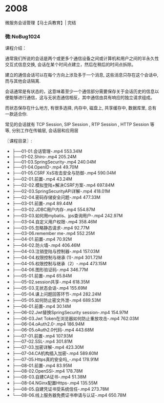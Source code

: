 # 2008
微服务会话管理【马士兵教育】| 完结
### 微:NoBug1024 


课程介绍：

通常我们所说的会话是两个或更多个通信设备之间或计算机和用户之间的半永久性交互式信息交换, 会话在某个时间点建立，然后在稍后的时间点拆除。

建立的通信会话可以在每个方向上涉及多于一个消息, 这些消息只存在这个会话中, 而与其他会话隔离.

会话通常是有状态的，这意味着至少一个通信部分需要保存关于会话历史的信息以便能够进行通信，这与无状态通信相反，其中通信由具有响应的独立请求组成。

而状态保存在什么地方, 有很多选择, 内存中, 磁盘上, 共享缓存中, 数据库里, 总有一款适合你.

常见的会话就有 TCP Session, SIP Session , RTP Session , HTTP Session 等等, 分别工作在传输层, 会话层和应用层



〖课程目录〗:


- ├──01-01.会话管理-.mp4  553.34M
- ├──01-02.Shiro-.mp4  205.24M
- ├──01-03.SpringSecurity-.mp4  240.04M
- ├──01-04.OpenID-.mp4  49.70M
- ├──01-05.CSRF XsS攻击安全与防御-.mp4  590.04M
- ├──02-01.前置-.mp4  43.24M
- ├──02-02.模拟登陆+解决CSRF方案-.mp4  697.84M
- ├──02-03.SpringSecurityAPi详解-.mp4  418.01M
- ├──02-04.密码存储安全问题-.mp4  477.33M
- ├──03-01.前置-.mp4  89.44M
- ├──03-02.JDBC用户内存-.mp4  554.87M
- ├──03-03.如何用mybatis、jps查询用户-.mp4  242.97M
- ├──03-04.自定义用户权限-.mp4  358.46M
- ├──03-05.忽略静态请求-.mp4  92.77M
- ├──03-06.remember me-.mp4  552.25M
- ├──04-01.前置-.mp4  70.92M
- ├──04-02.防火墙-.mp4  406.46M
- ├──04-03.注销登陆与控制器-.mp4  157.03M
- ├──04-04.权限控制与继承 (1)-.mp4  301.72M
- ├──04-05.权限控制与继承（2）-.mp4  473.15M
- ├──04-06.图形验证码-.mp4  346.77M
- ├──05-01.前置-.mp4  65.84M
- ├──05-02.session共享-.mp4  618.35M
- ├──05-03.无状态会话-.mp4  155.69M
- ├──05-04.课上问题回答环节-.mp4  282.24M
- ├──05-05.如何防止密文外泄-.mp4  689.53M
- ├──06-01.前置-.mp4  30.14M
- ├──06-02.Jwt替换SpringSecurity session-.mp4  154.97M
- ├──06-03.Jwt Token在浏览器如何防止重放攻击-.mp4  762.03M
- ├──06-04.oAuth2.0-.mp4  186.94M
- ├──06-05.oAuth2.0代码-.mp4  443.68M
- ├──07-01.前置-.mp4  107.93M
- ├──07-02.SSL-.mp4  301.81M
- ├──07-03.加密详解-.mp4  423.30M
- ├──07-04.CA机构插入加密-.mp4  589.60M
- ├──07-05.Https真的安全吗_-.mp4  178.91M
- ├──08-01.前置-.mp4  83.95M
- ├──08-02.OpenSSl-.mp4  178.78M
- ├──08-03.自建CA证书-.mp4  51.38M
- ├──08-04.NGinx配置Https-.mp4  135.55M
- ├──08-05.自建凭证书受系统信任-.mp4  273.78M
- └──08-06.线上服务器免费证书申请与认证-.mp4  650.78M
